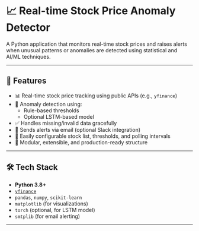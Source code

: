 # 📈 Real-time Stock Price Anomaly Detector

A Python application that monitors real-time stock prices and raises alerts when unusual patterns or anomalies are detected using statistical and AI/ML techniques.

---

## 🚀 Features

- 📊 Real-time stock price tracking using public APIs (e.g., `yfinance`)
- 🧠 Anomaly detection using:
  - Rule-based thresholds
  - Optional LSTM-based model
- ✅ Handles missing/invalid data gracefully
- 🔔 Sends alerts via email (optional Slack integration)
- 🔧 Easily configurable stock list, thresholds, and polling intervals
- 🧩 Modular, extensible, and production-ready structure

---

## 🛠️ Tech Stack

- **Python 3.8+**
- [`yfinance`](https://pypi.org/project/yfinance/)
- `pandas`, `numpy`, `scikit-learn`
- `matplotlib` (for visualizations)
- `torch` (optional, for LSTM model)
- `smtplib` (for email alerting)

---
